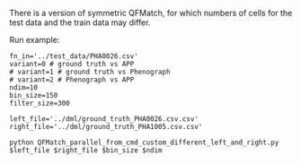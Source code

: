 There is a version of symmetric QFMatch, for which numbers of cells for the test data and the train data may differ.

Run example:

````
fn_in='../test_data/PHA0026.csv'
variant=0 # ground truth vs APP
# variant=1 # ground truth vs Phenograph
# variant=2 # Phenograph vs APP
ndim=10
bin_size=150
filter_size=300

left_file='../dml/ground_truth_PHA0026.csv.csv'
right_file='../dml/ground_truth_PHA1005.csv.csv'

python QFMatch_parallel_from_cmd_custom_different_left_and_right.py $left_file $right_file $bin_size $ndim

````